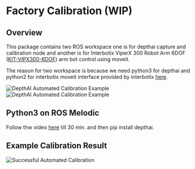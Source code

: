 # Factory Calibration (WIP)

## Overview
This package contains two ROS workspace one is for depthai capture and calibration node and another is for Interbotix ViperX 300 Robot Arm 6DOF ([KIT-VIPX300-6DOF](https://www.trossenrobotics.com/viperx-300-robot-arm-6dof.aspx)) arm bot control using moveit.

The reason for two workspace is because we need python3 for depthai and python2 for interbotix moveit interface provided by interbotix [here](https://github.com/Interbotix/interbotix_ros_arms/tree/melodic). 

![DepthAI Automated Calibration Example](https://user-images.githubusercontent.com/32992551/98047318-f251d700-1de8-11eb-8c56-ca31c038a1aa.jpg)
![DepthAI Automated Calibration Example](https://user-images.githubusercontent.com/32992551/98047330-f4b43100-1de8-11eb-8315-3cad43df8966.jpg)


## Python3 on ROS Melodic
Follow thw video [here](https://youtu.be/oxK4ykVh1EE) till 30 min. and then pip install depthai.  

## Example Calibration Result

![Successful Automated Calibration](https://user-images.githubusercontent.com/32992551/98423514-0ba68d80-204c-11eb-8562-119cefe3c158.jpg)
